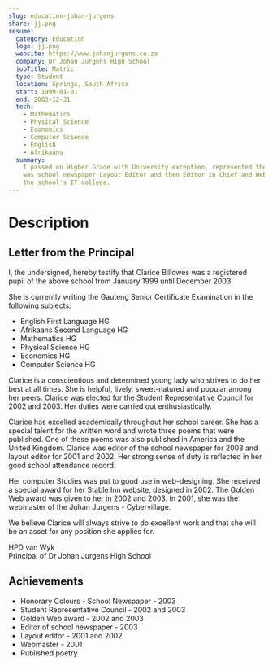 ```yaml
---
slug: education-johan-jurgens
share: jj.png
resume:
  category: Education
  logo: jj.png
  website: https://www.johanjurgens.co.za
  company: Dr Johan Jurgens High School
  jobTitle: Matric
  type: Student
  location: Springs, South Africa
  start: 1999-01-01
  end: 2003-12-31
  tech:
    - Mathematics
    - Physical Science
    - Economics
    - Computer Science
    - English
    - Afrikaans
  summary:
    I passed on Higher Grade with University exception, represented the student council twice,
    was school newspaper Layout Editor and then Editor in Chief and Webmaster of
    the school's IT college.
---
```


# Description

## Letter from the Principal

I, the undersigned, hereby testify that Clarice Billowes was a registered pupil of the above school from January 1999 until December 2003.

She is currently writing the Gauteng Senior Certificate Examination in the following subjects:

- English First Language HG
- Afrikaans Second Language HG
- Mathematics HG
- Physical Science HG
- Economics HG
- Computer Science HG

Clarice is a conscientious and determined young lady who strives to do her best at all times.
She is helpful, lively, sweet-natured and popular among her peers.
Clarice was elected for the Student Representative Council for 2002 and 2003.
Her duties were carried out enthusiastically.

Clarice has excelled academically throughout her school career.
She has a special talent for the written word and wrote three poems that were published.
One of these poems was also published in America and the United Kingdom.
Clarice was editor of the school newspaper for 2003 and layout editor for 2001 and 2002.
Her strong sense of duty is reflected in her good school attendance record.

Her computer Studies was put to good use in web-designing.
She received a special award for her Stable Inn website, designed in 2002.
The Golden Web award was given to her in 2002 and 2003.
In 2001, she was the webmaster of the Johan Jurgens - Cybervillage.

We believe Clarice will always strive to do excellent work and that she will be an asset for any position she applies for.

HPD van Wyk\
Principal of Dr Johan Jurgens High School

## Achievements

- Honorary Colours - School Newspaper - 2003
- Student Representative Council - 2002 and 2003
- Golden Web award - 2002 and 2003
- Editor of school newspaper - 2003
- Layout editor - 2001 and 2002
- Webmaster - 2001
- Published poetry
